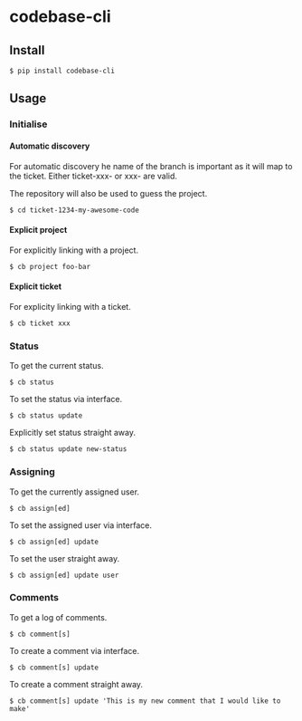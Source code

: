# codebase-cli

## Install

    $ pip install codebase-cli
 
## Usage

### Initialise

#### Automatic discovery

For automatic discovery he name of the branch is important as it will map to the ticket. Either ticket-xxx- or xxx- are valid.

The repository will also be used to guess the project.

    $ cd ticket-1234-my-awesome-code
    
#### Explicit project

For explicitly linking with a project.

    $ cb project foo-bar
    
#### Explicit ticket

For explicity linking with a ticket.

    $ cb ticket xxx
    
### Status

To get the current status.

    $ cb status
    
To set the status via interface.

    $ cb status update
    
Explicitly set status straight away.

    $ cb status update new-status

### Assigning

To get the currently assigned user.

    $ cb assign[ed]
    
To set the assigned user via interface.

    $ cb assign[ed] update
    
To set the user straight away.

    $ cb assign[ed] update user
    
### Comments

To get a log of comments.

    $ cb comment[s]
    
To create a comment via interface.

    $ cb comment[s] update
    
To create a comment straight away.

    $ cb comment[s] update 'This is my new comment that I would like to make'
